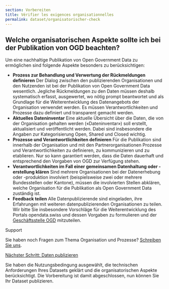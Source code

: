 ```yaml
---
section: Vorbereiten
title: Vérifier les exigences organisationnelles
permalink: dataset/organisatorischer-check
---
```


## Welche organisatorischen Aspekte sollte ich bei der Publikation von OGD beachten?

Um eine nachhaltige Publikation von Open Government Data zu ermöglichen sind
folgende Aspekte besonders zu berücksichtigen:

- **Prozess zur Behandlung und Verwertung der Rückmeldungen definieren**
  Der Dialog zwischen den publizierenden Organisationen und den Nutzenden
  ist bei der Publikation von Open Government Data wesentlich. Jegliche
  Rückmeldungen zu den Daten müssen deshalb systematisch erfasst, ausgewertet,
  wo nötig prompt beantwortet und als Grundlage für die Weiterentwicklung
  des Datenangebots der Organisation verwendet werden. Es müssen Verantwortlichkeiten
  und Prozesse dazu definiert und transparent gemacht werden.
- **Aktuelles Dateninventar**
  Eine aktuelle Übersicht über die Daten, die von der Organisation
  gehalten werden («Dateninventar») soll erstellt, aktualisiert und
  veröffentlicht werden. Dabei sind insbesondere die Angaben zur
  Kategorisierung Open, Shared und Closed wichtig.
- **Prozesse und Verantwortlichkeiten definieren**
  Für die Publikation sind innerhalb der Organisation und mit den
  Partnerorganisationen Prozesse und Verantwortlichkeiten zu definieren, zu
  kommunizieren und zu etablieren. Nur so kann garantiert werden, dass die
  Daten dauerhaft und entsprechend den Vorgaben von OGD zur Verfügung stehen.
- **Verantwortlichkeiten im Fall einer gemeinsamen Datenhaltung oder -erstellung klären**
  Sind mehrere Organisationen bei der Datenerhebung oder -produktion
  involviert (beispielsweise zwei oder mehrere Bundesstellen oder Kantone),
  müssen die involvierten Stellen abklären, welche Organisation für die Publikation
  als Open Government Data zuständig ist.
- **Feedback teilen**
  Alle Datenpublizierende sind eingeladen, ihre Erfahrungen mit weiteren
  datenpublizierenden Organisationen zu teilen. Wir bitte Sie insbesondere Vorschläge
  für die Weiterentwicklung des Portals opendata.swiss und dessen Vorgaben zu
  formulieren und der
  [Geschäftsstelle OGD](../../glossar/begriffe.md#term-Geschaftsstelle-Open-Government-Data-OGD)
  mitzuteilen.

Support

Sie haben noch Fragen zum Thema Organisation und Prozesse?
[Schreiben Sie uns](mailto:opendata@bfs.admin.ch).

[Nächster Schritt: Daten publizieren](../../publizieren/publizieren.md)

Sie haben die Nutzungsbedingung ausgewählt, die technischen Anforderungen
Ihres Datasets geklärt und die organisatorischen Aspekte berücksichtigt.
Die Vorbereitung ist damit abgeschlossen,
nun können Sie Ihr Dataset publizieren.
